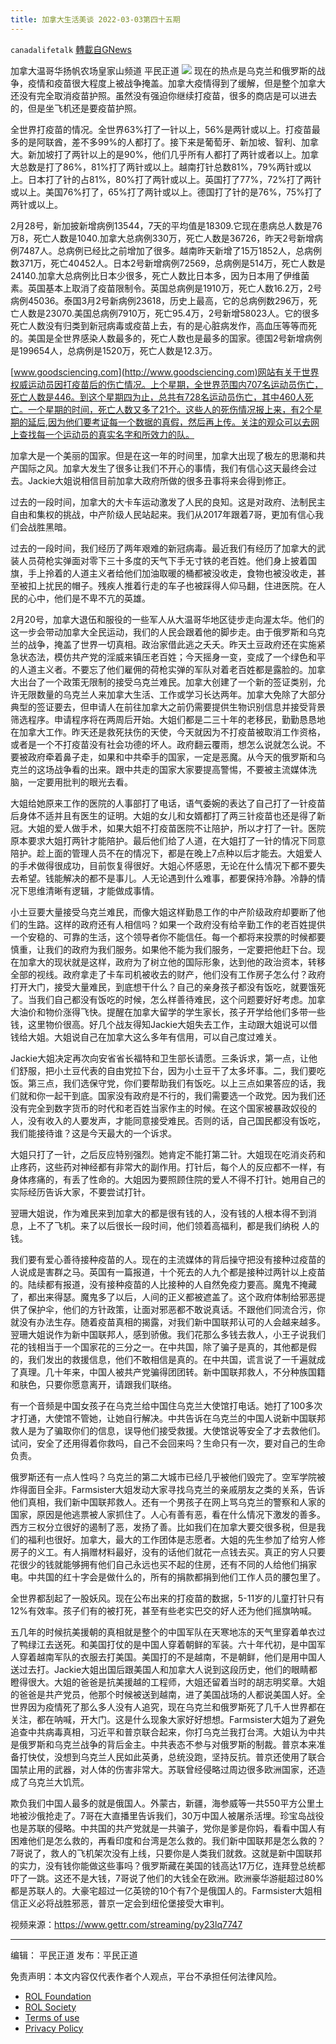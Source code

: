 ```yaml
---
title: 加拿大生活美谈 2022-03-03第四十五期
---
```

`canadalifetalk` [轉載自GNews](https://gnews.org/zh-hans/2123643/)

加拿大温哥华扬帆农场皇家山频道    平民正道
![](https://assets.gnews.org/wp-content/uploads/2022/03/1_cr-2.jpg)
现在的热点是乌克兰和俄罗斯的战争，疫情和疫苗很大程度上被战争掩盖。加拿大疫情得到了缓解，但是整个加拿大还没有完全取消疫苗护照。虽然没有强迫你继续打疫苗，很多的商店是可以进去的，但是坐飞机还是要疫苗护照。

全世界打疫苗的情况。全世界63%打了一针以上，56%是两针或以上。打疫苗最多的是阿联酋，差不多99%的人都打了。接下来是葡萄牙、新加坡、智利、加拿大。新加坡打了两针以上的是90%，他们几乎所有人都打了两针或者以上。加拿大总数是打了86%，81%打了两针或以上。越南打针总数81%，79%两针或以上。日本打了针的占81%，80%打了两针或以上。英国打了77%，72%打了两针或以上。美国76%打了，65%打了两针或以上。德国打了针的是76%，75%打了两针或以上。

2月28号，新加披新增病例13544，7天的平均值是18309.它现在患病总人数是76万8，死亡人数是1040.加拿大总病例330万，死亡人数是36726，昨天2号新增病例7487人。总病例已经比之前增加了很多。越南昨天新增了15万1852人，总病例数371万，死亡40452人。日本2号新增病例72569，总病例是514万，死亡人数是24140.加拿大总病例比日本少很多，死亡人数比日本多，因为日本用了伊维菌素。英国基本上取消了疫苗限制令。英国总病例是1910万，死亡人数16.2万，2号病例45036。泰国3月2号新病例23618，历史上最高，它的总病例数296万，死亡人数是23070.美国总病例7910万，死亡95.4万，2号新增58023人。它的很多死亡人数没有归类到新冠病毒或疫苗上去，有的是心脏病发作，高血压等等而死的。美国是全世界感染人数最多的，死亡人数也是最多的国家。德国2号新增病例是199654人，总病例是1520万，死亡人数是12.3万。

[www.goodsciencing.com](http://www.goodsciencing.com)网站有关于世界权威运动员因打疫苗后的伤亡情况。上个星期，全世界范围内707名运动员伤亡，死亡人数是446。到这个星期四为止，总共有728名运动员伤亡，其中460人死亡。一个星期的时间，死亡人数又多了21个。这些人的死伤情况报上来，有2个星期的延后,因为他们要考证每一个数据的真假，然后再上传。关注的观众可以去网上查找每一个运动员的真实名字和所效力的队。

加拿大是一个美丽的国家。但是在这一年的时间里，加拿大出现了极左的思潮和共产国际之风。加拿大发生了很多让我们不开心的事情，我们有信心这天最终会过去。Jackie大姐说相信目前加拿大政府所做的很多丑事将来会得到修正。

过去的一段时间，加拿大的大卡车运动激发了人民的良知。这是对政府、法制民主自由和集权的挑战，中产阶级人民站起来。我们从2017年跟着7哥，更加有信心我们会战胜黑暗。

过去的一段时间，我们经历了两年艰难的新冠病毒。最近我们有经历了加拿大的武装人员荷枪实弹面对零下三十多度的天气下手无寸铁的老百姓。他们身上披着国旗，手上拎着的人道主义者给他们加油取暖的桶都被没收走，食物也被没收走，甚至被扣上扰民的帽子。残疾人推着行走的车子也被踩得人仰马翻，住进医院。在人民的心中，他们是不卑不亢的英雄。

2月20号，加拿大退伍和服役的一些军人从大温哥华地区徒步走向渥太华。他们的这一步会带动加拿大全民运动，我们的人民会跟着他的脚步走。由于俄罗斯和乌克兰的战争，掩盖了世界一切真相。政治家借此逃之夭夭。昨天土豆政府还在实施紧急状态法，模仿共产党的淫威来镇压老百姓；今天摇身一变，变成了一个绿色和平的人道主义者。不要忘了他们雇佣的荷枪实弹的军队对着老百姓都是露脸的。加拿大出台了一个政策无限制的接受乌克兰难民。加拿大创建了一个新的签证类别，允许无限数量的乌克兰人来加拿大生活、工作或学习长达两年。加拿大免除了大部分典型的签证要去，但申请人在前往加拿大之前仍需要提供生物识别信息并接受背景筛选程序。申请程序将在两周后开始。大姐们都是二三十年的老移民，勤勤恳恳地在加拿大工作。昨天还是救死扶伤的天使，今天就因为不打疫苗被取消工作资格，或者是一个不打疫苗没有社会功德的坏人。政府翻云覆雨，想怎么说就怎么说。不要被政府牵着鼻子走，如果和中共牵手的国家，一定是恶魔。从今天的俄罗斯和乌克兰的这场战争看的出来。跟中共走的国家大家要提高警惕，不要被主流媒体洗脑，一定要用批判的眼光去看。

大姐给她原来工作的医院的人事部打了电话，语气委婉的表达了自己打了一针疫苗后身体不适并且有医生的证明。大姐的女儿和女婿都打了两三针疫苗也还是得了新冠。大姐的爱人做手术，如果大姐不打疫苗医院不让陪护，所以才打了一针。医院原本要求大姐打两针才能陪护。最后他们给了人道，在大姐打了一针的情况下同意陪护。趁上面的管理人员不在的情况下，都是在晚上7点种以后才能去。大姐爱人的手术做得很成功，目前恢复得很好。大姐心怀感恩，无论在什么情况下都不要失去希望。钱能解决的都不是事儿。人无论遇到什么难事，都要保持冷静。冷静的情况下思维清晰有逻辑，才能做成事情。

小土豆要大量接受乌克兰难民，而像大姐这样勤恳工作的中产阶级政府却要断了他们的生路。这样的政府还有人相信吗？如果一个政府没有给辛勤工作的老百姓提供一个安稳的、可靠的生活，这个领导者你不能信任。每一个都将来投票的时候都要慎重，让我们的政府为我们服务。如果他不能为我们服务，一定要把他赶下台。现在加拿大的现状就是这样，政府为了树立他的国际形象，达到他的政治资本，转移全部的视线。政府拿走了卡车司机被收去的财产，他们没有工作房子怎么付？政府打开大门，接受大量难民，到底想干什么？自己的亲身孩子都没有饭吃，就要饿死了。当我们自己都没有饭吃的时候，怎么样善待难民，这个问题要好好考虑。加拿大油价和物价涨得飞快。提醒在加拿大留学的学生家长，孩子开学给他们多带一些钱，这里物价很高。好几个战友得知Jackie大姐失去工作，主动跟大姐说可以借钱给大姐。大姐说自己在加拿大这么多年有信用，可以自己度过难关。

Jackie大姐决定再次向安省省长福特和卫生部长请愿。三条诉求，第一点，让他们舒服，把小土豆代表的自由党拉下台，因为小土豆干了太多坏事。二，我们要吃饭。第三点，我们选保守党，你们要帮助我们有饭吃。以上三点如果答应的话，我们就和你一起干到底。国家没有政府是不行的，我们需要选一个政党。因为我们还没有完全到数字货币的时代和老百姓当家作主的时候。在这个国家被暴政奴役的人，没有收入的人要发声，才能同意接受难民。否则的话，自己国民都没有饭吃，我们能接待谁？这是今天最大的一个诉求。

大姐只打了一针，之后反应特别强烈。她肯定不能打第二针。大姐现在吃消炎药和止疼药，这些药对神经都有非常大的副作用。打针后，每个人的反应都不一样，有身体疼痛的，有丢了性命的。大姐因为要照顾住院的爱人不得不打针。她用自己的实际经历告诉大家，不要尝试打针。

翌珊大姐说，作为难民来到加拿大的都是很有钱的人，没有钱的人根本得不到消息，上不了飞机。来了以后很长一段时间，他们领着高福利，都是我们纳税 人的钱。

我们要有爱心善待接种疫苗的人。现在的主流媒体的背后操守把没有接种过疫苗的人说成是害群之马。英国有一篇报道，十个死去的人九个都是接种过两针以上疫苗的。陆续都有报道，没有接种疫苗的人比接种的人自然免疫力要高。魔鬼不掩藏了，都出来得瑟。魔鬼多了以后，人间的正义都被遮盖了。这个政府体制给邪恶提供了保护伞，他们的方针政策，让面对邪恶都不敢说真话。不跟他们同流合污，你就没有办法生存。随着疫苗真相的揭露，对我们新中国联邦认可的人会越来越多。翌珊大姐说作为新中国联邦人，感到骄傲。我们花那么多钱去救人，小王子说我们花的钱相当于一个国家花的三分之一。在中共国，除了骗子是真的，其他都是假的，我们发出的救援信息，他们不敢相信是真的。在中共国，谎言说了一千遍就成了真理。几十年来，中国人被共产党骗得团团转。新中国联邦救人，不分种族国籍和肤色，只要你愿意离开，请跟我们联络。

有一个音频是中国女孩子在乌克兰给中国住乌克兰大使馆打电话。她打了100多次才打通，大使馆不管她，让她自行解决。中共告诉在乌克兰的中国人说新中国联邦救人是为了骗取你们的信息，误导他们接受救援。大使馆说等安全了才去救他们。试问，安全了还用得着你救吗，自己不会回来吗？生命只有一次，要对自己的生命负责。

俄罗斯还有一点人性吗？乌克兰的第二大城市已经几乎被他们毁完了。空军学院被炸得面目全非。Farmsister大姐发动大家寻找乌克兰的亲戚朋友之类的关系，告诉他们真相，我们新中国联邦救人。还有一个男孩子在网上骂乌克兰的警察和人家的国家，原因是他逃票被人家抓住了。人心有善有恶，看在什么情况下激发的善多。西方三权分立很好的遏制了恶，发扬了善。比如我们在加拿大要交很多税，但是我们的福利也很好。加拿大，最大的工作团体是志愿者。大姐的先生参加了给穷人修房子的义工。有人捐赠材料最好，没有的话他们就花一点钱去买。真正的穷人只要花很少的钱就能够拥有他们自己永远也买不起的住房，还有不同的人给他们捐家电。中共国的红十字会是做什么的，所有的捐款都捐到他们工作人员的腰包里了。

全世界都刮起了一股妖风。现在公布出来的打疫苗的数据，5-11岁的儿童打针只有12%有效率。孩子们有的被打死，甚至有些老实巴交的好人还为他们摇旗呐喊。

五几年的时候抗美援朝的真相就是整个的中国军队在天寒地冻的天气里穿着单衣过了鸭绿江去送死。和美国打仗的是中国人穿着朝鲜的军装。六十年代初，是中国军人穿着越南军队的衣服去打美国。美国打的不是越南，不是朝鲜，他们是用中国人送过去打。Jackie大姐出国后跟美国人和加拿大人说到这段历史，他们的眼睛都瞪得很大。大姐的爸爸是抗美援越的工程师，大姐还留着当时的胡志明奖章。大姐的爸爸是共产党员，他那个时候被送到越南，进了美国战场的人都说美国人好。全世界因为疫情死了那么多人没有人追究，现在乌克兰和俄罗斯死了几千人世界都在关注，都在呐喊，开大门。这是什么现象大家好好想想。Farmsister大姐为了避免追查中共病毒真相，习近平和普京联合起来，你打乌克兰我打台湾。大姐认为中共是俄罗斯和乌克兰战争的背后金主。中共表态不参与对俄罗斯的制裁。普京本来准备打快仗，没想到乌克兰人民如此英勇，总统没跑，坚持反抗。普京还使用了联合国禁止用的武器，对人体的伤害非常大。苏联曾经侵略过周边很多欧洲国家，还造成了乌克兰大饥荒。

欺负我们中国人最多的就是俄国人。外蒙古，新疆，海参威等一共550平方公里土地被沙俄抢走了。7哥在大直播里告诉我们，30万中国人被屠杀活埋。珍宝岛战役也是苏联的侵略。中共国的共产党就是一共骗子，党你是爹是你妈，看看中国人有困难他们是怎么救的，再看印度和台湾是怎么救的。我们新中国联邦是怎么救的？7哥说了，救人的飞机架次没有上线，只要你是人类我们就救。这就是新中国联邦的实力，没有钱你能做这些事吗？俄罗斯藏在美国的钱高达17万亿，连拜登总统都吓了一跳。这还不是大钱，7哥说了他们的大钱全在欧洲。欧洲豪华游艇超过80%都是苏联人的。大豪宅超过一亿英镑的10个有7个是俄国人的。Farmsister大姐相信正义必将战胜邪恶，普京一定会到纽伦堡接受大审判。

视频来源：https://www.gettr.com/streaming/py23lq7747

* * *

编辑： 平民正道       发布：平民正道

 

免责声明：本文内容仅代表作者个人观点，平台不承担任何法律风险。

- [ROL Foundation](https://rolfoundation.org/)
- [ROL Society](https://rolsociety.org/)
- [Terms of use](https://gnews.org/terms-of-use-3/)
- [Privacy Policy](https://gnews.org/privacy-policy/)
